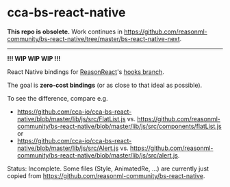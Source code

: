 # cca-bs-react-native

**This repo is obsolete.** Work continues in https://github.com/reasonml-community/bs-react-native/tree/master/bs-react-native-next.

---

**!!! WIP WIP WIP !!!**

React Native bindings for [ReasonReact](https://github.com/reasonml/reason-react)'s [hooks branch](https://github.com/reasonml/reason-react/tree/hooks).

The goal is **zero-cost bindings** (or as close to that ideal as possible).

To see the difference, compare e.g.

- https://github.com/cca-io/cca-bs-react-native/blob/master/lib/js/src/FlatList.js vs. https://github.com/reasonml-community/bs-react-native/blob/master/lib/js/src/components/flatList.js or
- https://github.com/cca-io/cca-bs-react-native/blob/master/lib/js/src/Alert.js vs. https://github.com/reasonml-community/bs-react-native/blob/master/lib/js/src/alert.js.

Status: Incomplete. Some files (Style, AnimatedRe, ...) are currently just copied from https://github.com/reasonml-community/bs-react-native.
